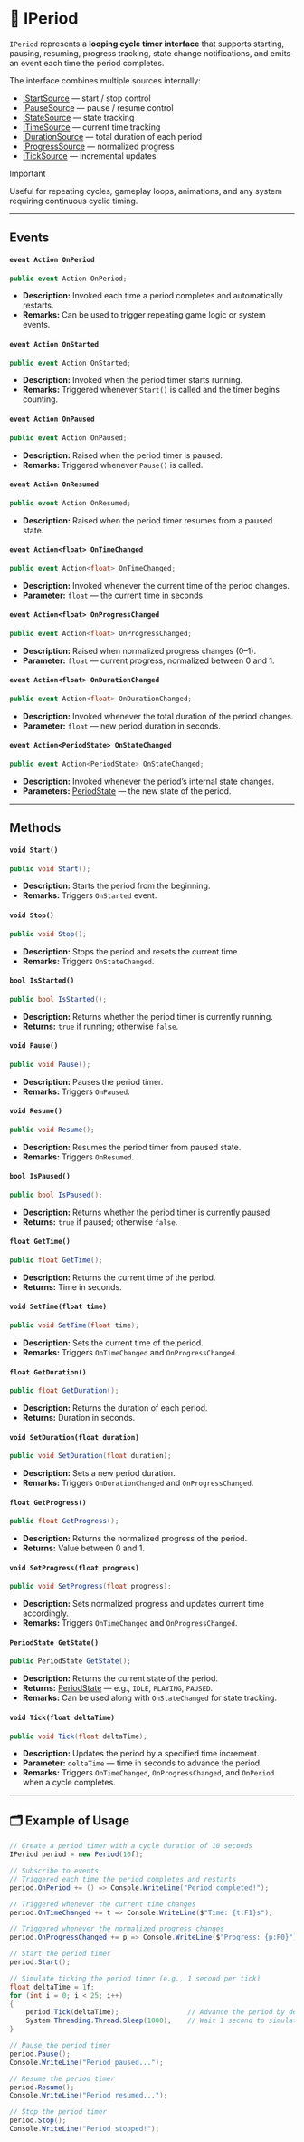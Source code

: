 # 🧩 IPeriod

`IPeriod` represents a **looping cycle timer interface** that supports starting, pausing, resuming, progress tracking, state change notifications, and emits an event each time the period completes.

The interface combines multiple sources internally:

- [IStartSource](Sources.md/#istartsource) — start / stop control
- [IPauseSource](Sources.md/#ipausesource) — pause / resume control
- [IStateSource<PeriodState>](Sources.md/#istatesource) — state tracking
- [ITimeSource](Sources.md/#itimesource) — current time tracking
- [IDurationSource](Sources.md/#idurationsource) — total duration of each period
- [IProgressSource](Sources.md/#iprogresssource) — normalized progress
- [ITickSource](Sources.md/#iticksource) — incremental updates

> [!IMPORTANT]  
> Useful for repeating cycles, gameplay loops, animations, and any system requiring continuous cyclic timing.

---

## Events

#### `event Action OnPeriod`
```csharp
public event Action OnPeriod;
```
- **Description:** Invoked each time a period completes and automatically restarts.
- **Remarks:** Can be used to trigger repeating game logic or system events.

#### `event Action OnStarted`
```csharp
public event Action OnStarted;
```
- **Description:** Invoked when the period timer starts running.
- **Remarks:** Triggered whenever `Start()` is called and the timer begins counting.

#### `event Action OnPaused`
```csharp
public event Action OnPaused;
```
- **Description:** Raised when the period timer is paused.
- **Remarks:** Triggered whenever `Pause()` is called.

#### `event Action OnResumed`
```csharp
public event Action OnResumed;
```
- **Description:** Raised when the period timer resumes from a paused state.

#### `event Action<float> OnTimeChanged`
```csharp
public event Action<float> OnTimeChanged;
```
- **Description:** Invoked whenever the current time of the period changes.
- **Parameter:** `float` — the current time in seconds.

#### `event Action<float> OnProgressChanged`
```csharp
public event Action<float> OnProgressChanged;
```
- **Description:** Raised when normalized progress changes (0–1).
- **Parameter:** `float` — current progress, normalized between 0 and 1.

#### `event Action<float> OnDurationChanged`
```csharp
public event Action<float> OnDurationChanged;
```
- **Description:** Invoked whenever the total duration of the period changes.
- **Parameter:** `float` — new period duration in seconds.

#### `event Action<PeriodState> OnStateChanged`
```csharp
public event Action<PeriodState> OnStateChanged;
```
- **Description:** Invoked whenever the period’s internal state changes.
- **Parameters:** [PeriodState](PeriodState.md) — the new state of the period.

---

## Methods

#### `void Start()`
```csharp
public void Start();
```
- **Description:** Starts the period from the beginning.
- **Remarks:** Triggers `OnStarted` event.

#### `void Stop()`
```csharp
public void Stop();
```
- **Description:** Stops the period and resets the current time.
- **Remarks:** Triggers `OnStateChanged`.

#### `bool IsStarted()`
```csharp
public bool IsStarted();
```
- **Description:** Returns whether the period timer is currently running.
- **Returns:** `true` if running; otherwise `false`.

#### `void Pause()`
```csharp
public void Pause();
```
- **Description:** Pauses the period timer.
- **Remarks:** Triggers `OnPaused`.

#### `void Resume()`
```csharp
public void Resume();
```
- **Description:** Resumes the period timer from paused state.
- **Remarks:** Triggers `OnResumed`.

#### `bool IsPaused()`
```csharp
public bool IsPaused();
```
- **Description:** Returns whether the period timer is currently paused.
- **Returns:** `true` if paused; otherwise `false`.

#### `float GetTime()`
```csharp
public float GetTime();
```
- **Description:** Returns the current time of the period.
- **Returns:** Time in seconds.

#### `void SetTime(float time)`
```csharp
public void SetTime(float time);
```
- **Description:** Sets the current time of the period.
- **Remarks:** Triggers `OnTimeChanged` and `OnProgressChanged`.

#### `float GetDuration()`
```csharp
public float GetDuration();
```
- **Description:** Returns the duration of each period.
- **Returns:** Duration in seconds.

#### `void SetDuration(float duration)`
```csharp
public void SetDuration(float duration);
```
- **Description:** Sets a new period duration.
- **Remarks:** Triggers `OnDurationChanged` and `OnProgressChanged`.

#### `float GetProgress()`
```csharp
public float GetProgress();
```
- **Description:** Returns the normalized progress of the period.
- **Returns:** Value between 0 and 1.

#### `void SetProgress(float progress)`
```csharp
public void SetProgress(float progress);
```
- **Description:** Sets normalized progress and updates current time accordingly.
- **Remarks:** Triggers `OnTimeChanged` and `OnProgressChanged`.

#### `PeriodState GetState()`
```csharp
public PeriodState GetState();
```
- **Description:** Returns the current state of the period.
- **Returns:** [PeriodState](PeriodState.md) — e.g., `IDLE`, `PLAYING`, `PAUSED`.
- **Remarks:** Can be used along with `OnStateChanged` for state tracking.

#### `void Tick(float deltaTime)`
```csharp
public void Tick(float deltaTime);
```
- **Description:** Updates the period by a specified time increment.
- **Parameter:** `deltaTime` — time in seconds to advance the period.
- **Remarks:** Triggers `OnTimeChanged`, `OnProgressChanged`, and `OnPeriod` when a cycle completes.

---

## 🗂 Example of Usage
```csharp
// Create a period timer with a cycle duration of 10 seconds
IPeriod period = new Period(10f);

// Subscribe to events
// Triggered each time the period completes and restarts
period.OnPeriod += () => Console.WriteLine("Period completed!");

// Triggered whenever the current time changes
period.OnTimeChanged += t => Console.WriteLine($"Time: {t:F1}s");

// Triggered whenever the normalized progress changes
period.OnProgressChanged += p => Console.WriteLine($"Progress: {p:P0}");

// Start the period timer
period.Start();

// Simulate ticking the period timer (e.g., 1 second per tick)
float deltaTime = 1f;
for (int i = 0; i < 25; i++)
{
    period.Tick(deltaTime);                 // Advance the period by deltaTime
    System.Threading.Thread.Sleep(1000);    // Wait 1 second to simulate real-time
}

// Pause the period timer
period.Pause();
Console.WriteLine("Period paused...");

// Resume the period timer
period.Resume();
Console.WriteLine("Period resumed...");

// Stop the period timer
period.Stop();
Console.WriteLine("Period stopped!");
```
